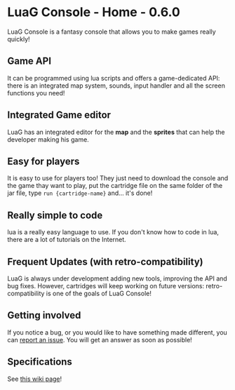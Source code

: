 # LuaG Console - Home - 0.6.0

LuaG Console is a fantasy console that allows you to make games really quickly!

## Game API
It can be programmed using lua scripts and offers a game-dedicated API: there is an integrated map system, sounds, input handler and all the screen functions you need!

## Integrated Game editor
LuaG has an integrated editor for the **map** and the **sprites** that can help the developer making his game.

## Easy for players
It is easy to use for players too! They just need to download the console and the game thay want to play, put the cartridge file on the same folder of the jar file, type `run {cartridge-name}` and... it's done!

## Really simple to code
lua is a really easy language to use. If you don't know how to code in lua, there are a lot of tutorials on the Internet.

## Frequent Updates (with retro-compatibility)
LuaG is always under development adding new tools, improving the API and bug fixes. However, cartridges will keep working on future versions: retro-compatibility is one of the goals of LuaG Console!

## Getting involved
If you notice a bug, or you would like to have something made different, you can [report an issue](https://github.com/Vulcalien/LuaG-Console/issues). You will get an answer as soon as possible!

## Specifications
See [this wiki page](https://github.com/Vulcalien/LuaG-Console/wiki/Specifications)!
